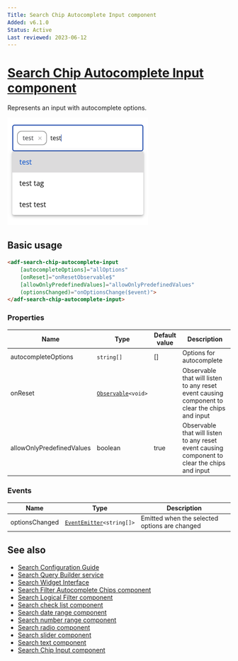 ```yaml
---
Title: Search Chip Autocomplete Input component
Added: v6.1.0
Status: Active
Last reviewed: 2023-06-12
---
```


# [Search Chip Autocomplete Input component](../../../lib/content-services/src/lib/search/components/search-chip-autocomplete-input/search-chip-autocomplete-input.component.ts "Defined in search-chip-input.component.ts")

Represents an input with autocomplete options.

![Search Chip Autocomplete Input](../../docassets/images/search-chip-autocomplete-input.png)

## Basic usage

```html
<adf-search-chip-autocomplete-input
    [autocompleteOptions]="allOptions"
    [onReset]="onResetObservable$"
    [allowOnlyPredefinedValues]="allowOnlyPredefinedValues"
    (optionsChanged)="onOptionsChange($event)">
</adf-search-chip-autocomplete-input>
```

### Properties

| Name | Type                     | Default value | Description                                                                       |
| ---- |--------------------------|----|-----------------------------------------------------------------------------------|
| autocompleteOptions | `string[]` | [] | Options for autocomplete  |
| onReset | [`Observable`](https://rxjs.dev/guide/observable)`<void>` |    | Observable that will listen to any reset event causing component to clear the chips and input |
| allowOnlyPredefinedValues | boolean | true | Observable that will listen to any reset event causing component to clear the chips and input |

### Events

| Name | Type | Description                                   |
| ---- | ---- |-----------------------------------------------|
| optionsChanged | [`EventEmitter`](https://angular.io/api/core/EventEmitter)`<string[]>` | Emitted when the selected options are changed |

## See also

-   [Search Configuration Guide](../../user-guide/search-configuration-guide.md)
-   [Search Query Builder service](../services/search-query-builder.service.md)
-   [Search Widget Interface](../interfaces/search-widget.interface.md)
-   [Search Filter Autocomplete Chips component](search-filter-autocomplete-chips.component.md)
-   [Search Logical Filter component](search-logical-filter.component.md)
-   [Search check list component](search-check-list.component.md)
-   [Search date range component](search-date-range.component.md)
-   [Search number range component](search-number-range.component.md)
-   [Search radio component](search-radio.component.md)
-   [Search slider component](search-slider.component.md)
-   [Search text component](search-text.component.md)
-   [Search Chip Input component](search-chip-input.component.md)
